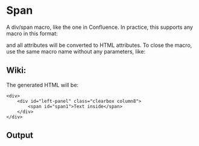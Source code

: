 Span
====

A div/span macro, like the one in Confluence. In practice, this supports
any macro in this format:

and all attributes will be converted to HTML attributes. To close the
macro, use the same macro name without any parameters, like:

Wiki:
-----

The generated HTML will be:

~~~~ {.sourceCode .python}
<div>
    <div id="left-panel" class="clearbox column8">
        <span id="span1">Text inside</span>
    </div>
</div>
~~~~

Output
------
